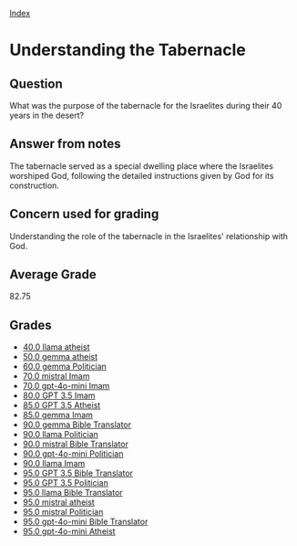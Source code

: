 
[Index](../index.md)
# Understanding the Tabernacle
## Question
What was the purpose of the tabernacle for the Israelites during their 40 years in the desert?

## Answer from notes
The tabernacle served as a special dwelling place where the Israelites worshiped God, following the detailed instructions given by God for its construction.

## Concern used for grading
Understanding the role of the tabernacle in the Israelites' relationship with God.

## Average Grade
82.75

## Grades
 * [40.0 llama atheist](../answers/llama_atheist/Understanding_the_Tabernacle.md)
 * [50.0 gemma atheist](../answers/gemma_atheist/Understanding_the_Tabernacle.md)
 * [60.0 gemma Politician](../answers/gemma_Politician/Understanding_the_Tabernacle.md)
 * [70.0 mistral Imam](../answers/mistral_Imam/Understanding_the_Tabernacle.md)
 * [70.0 gpt-4o-mini Imam](../answers/gpt-4o-mini_Imam/Understanding_the_Tabernacle.md)
 * [80.0 GPT 3.5 Imam](../answers/GPT_3.5_Imam/Understanding_the_Tabernacle.md)
 * [85.0 GPT 3.5 Atheist](../answers/GPT_3.5_Atheist/Understanding_the_Tabernacle.md)
 * [85.0 gemma Imam](../answers/gemma_Imam/Understanding_the_Tabernacle.md)
 * [90.0 gemma Bible Translator](../answers/gemma_Bible_Translator/Understanding_the_Tabernacle.md)
 * [90.0 llama Politician](../answers/llama_Politician/Understanding_the_Tabernacle.md)
 * [90.0 mistral Bible Translator](../answers/mistral_Bible_Translator/Understanding_the_Tabernacle.md)
 * [90.0 gpt-4o-mini Politician](../answers/gpt-4o-mini_Politician/Understanding_the_Tabernacle.md)
 * [90.0 llama Imam](../answers/llama_Imam/Understanding_the_Tabernacle.md)
 * [95.0 GPT 3.5 Bible Translator](../answers/GPT_3.5_Bible_Translator/Understanding_the_Tabernacle.md)
 * [95.0 GPT 3.5 Politician](../answers/GPT_3.5_Politician/Understanding_the_Tabernacle.md)
 * [95.0 llama Bible Translator](../answers/llama_Bible_Translator/Understanding_the_Tabernacle.md)
 * [95.0 mistral atheist](../answers/mistral_atheist/Understanding_the_Tabernacle.md)
 * [95.0 mistral Politician](../answers/mistral_Politician/Understanding_the_Tabernacle.md)
 * [95.0 gpt-4o-mini Bible Translator](../answers/gpt-4o-mini_Bible_Translator/Understanding_the_Tabernacle.md)
 * [95.0 gpt-4o-mini Atheist](../answers/gpt-4o-mini_Atheist/Understanding_the_Tabernacle.md)
